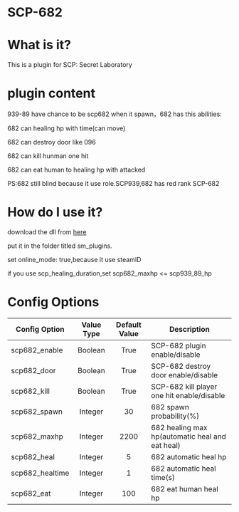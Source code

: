 # SCP-682
# What is it?
This is a plugin for SCP: Secret Laboratory
# plugin content
939-89 have chance to be scp682 when it spawn，682 has this abilities:

682 can healing hp with time(can move)

682 can destroy door like 096

682 can kill hunman one hit

682 can eat human to healing hp with attacked

PS:682 still blind because it use role.SCP939,682 has red rank SCP-682
# How do I use it?
download the dll from [here](https://github.com/cushaw1/SCP-682/releases/tag/1.2)

put it in the folder titled sm_plugins.

set online_mode: true,because it use steamID

if you use scp_healing_duration,set scp682_maxhp <= scp939_89_hp
# Config Options
Config Option | Value Type | Default Value | Description
--- | :---: | :---: | ---
scp682_enable | Boolean | True | SCP-682 plugin enable/disable
scp682_door | Boolean | True | SCP-682 destroy door enable/disable
scp682_kill | Boolean | True | SCP-682 kill player one hit enable/disable
scp682_spawn | Integer | 30 | 682 spawn probability(%)
scp682_maxhp | Integer | 2200 | 682 healing max hp(automatic heal and eat heal)
scp682_heal | Integer | 5 | 682 automatic heal hp
scp682_healtime | Integer | 1 | 682 automatic heal time(s)
scp682_eat | Integer | 100 | 682 eat human heal hp
